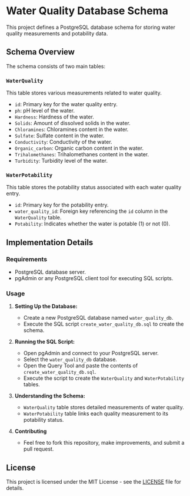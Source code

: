 # Water Quality Database Schema

This project defines a PostgreSQL database schema for storing water quality measurements and potability data.

## Schema Overview

The schema consists of two main tables:

### `WaterQuality`

This table stores various measurements related to water quality.

- `id`: Primary key for the water quality entry.
- `ph`: pH level of the water.
- `Hardness`: Hardness of the water.
- `Solids`: Amount of dissolved solids in the water.
- `Chloramines`: Chloramines content in the water.
- `Sulfate`: Sulfate content in the water.
- `Conductivity`: Conductivity of the water.
- `Organic_carbon`: Organic carbon content in the water.
- `Trihalomethanes`: Trihalomethanes content in the water.
- `Turbidity`: Turbidity level of the water.

### `WaterPotability`

This table stores the potability status associated with each water quality entry.

- `id`: Primary key for the potability entry.
- `water_quality_id`: Foreign key referencing the `id` column in the `WaterQuality` table.
- `Potability`: Indicates whether the water is potable (1) or not (0).

## Implementation Details

### Requirements

- PostgreSQL database server.
- pgAdmin or any PostgreSQL client tool for executing SQL scripts.

### Usage

1. **Setting Up the Database:**

   - Create a new PostgreSQL database named `water_quality_db`.
   - Execute the SQL script `create_water_quality_db.sql` to create the schema.

2. **Running the SQL Script:**

   - Open pgAdmin and connect to your PostgreSQL server.
   - Select the `water_quality_db` database.
   - Open the Query Tool and paste the contents of `create_water_quality_db.sql`.
   - Execute the script to create the `WaterQuality` and `WaterPotability` tables.

3. **Understanding the Schema:**

   - `WaterQuality` table stores detailed measurements of water quality.
   - `WaterPotability` table links each quality measurement to its potability status.

4. **Contributing**
   - Feel free to fork this repository, make improvements, and submit a pull request.

## License

This project is licensed under the MIT License - see the [LICENSE](LICENSE) file for details.

